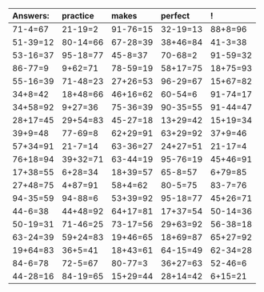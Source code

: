| Answers: | practice | makes | perfect | ! |
| :--- | :--- | :--- | :--- | :--- |
| 71-4=67 | 21-19=2 | 91-76=15 | 32-19=13 | 88+8=96 | 
| 51-39=12 | 80-14=66 | 67-28=39 | 38+46=84 | 41-3=38 | 
| 53-16=37 | 95-18=77 | 45-8=37 | 70-68=2 | 91-59=32 | 
| 86-77=9 | 9+62=71 | 78-59=19 | 58+17=75 | 18+75=93 | 
| 55-16=39 | 71-48=23 | 27+26=53 | 96-29=67 | 15+67=82 | 
| 34+8=42 | 18+48=66 | 46+16=62 | 60-54=6 | 91-74=17 | 
| 34+58=92 | 9+27=36 | 75-36=39 | 90-35=55 | 91-44=47 | 
| 28+17=45 | 29+54=83 | 45-27=18 | 13+29=42 | 15+19=34 | 
| 39+9=48 | 77-69=8 | 62+29=91 | 63+29=92 | 37+9=46 | 
| 57+34=91 | 21-7=14 | 63-36=27 | 24+27=51 | 21-17=4 | 
| 76+18=94 | 39+32=71 | 63-44=19 | 95-76=19 | 45+46=91 | 
| 17+38=55 | 6+28=34 | 18+39=57 | 65-8=57 | 6+79=85 | 
| 27+48=75 | 4+87=91 | 58+4=62 | 80-5=75 | 83-7=76 | 
| 94-35=59 | 94-88=6 | 53+39=92 | 95-18=77 | 45+26=71 | 
| 44-6=38 | 44+48=92 | 64+17=81 | 17+37=54 | 50-14=36 | 
| 50-19=31 | 71-46=25 | 73-17=56 | 29+63=92 | 56-38=18 | 
| 63-24=39 | 59+24=83 | 19+46=65 | 18+69=87 | 65+27=92 | 
| 19+64=83 | 36+5=41 | 18+43=61 | 64-15=49 | 62-34=28 | 
| 84-6=78 | 72-5=67 | 80-77=3 | 36+27=63 | 52-46=6 | 
| 44-28=16 | 84-19=65 | 15+29=44 | 28+14=42 | 6+15=21 | 
